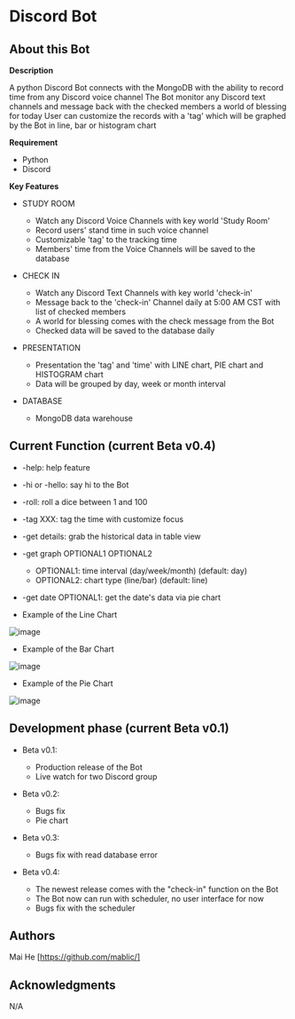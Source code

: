 # Discord Bot

## About this Bot


**Description**


A python Discord Bot connects with the MongoDB with the ability to record time from any Discord voice channel
The Bot monitor any Discord text channels and message back with the checked members a world of blessing for today
User can customize the records with a 'tag' which will be graphed by the Bot in line, bar or histogram chart


**Requirement**


 - Python
 - Discord
 

**Key Features**


 - STUDY ROOM
     - Watch any Discord Voice Channels with key world 'Study Room'
     - Record users' stand time in such voice channel
     - Customizable 'tag' to the tracking time
     - Members' time from the Voice Channels will be saved to the database
     
 - CHECK IN   
     - Watch any Discord Text Channels with key world 'check-in'
     - Message back to the 'check-in' Channel daily at 5:00 AM CST with list of checked members
     - A world for blessing comes with the check message from the Bot
     - Checked data will be saved to the database daily
     
 - PRESENTATION
     - Presentation the 'tag' and 'time' with LINE chart, PIE chart and HISTOGRAM chart
     - Data will be grouped by day, week or month interval
     
 - DATABASE
     - MongoDB data warehouse
     

## Current Function (current Beta v0.4)


 - -help: help feature
 - -hi or -hello: say hi to the Bot
 - -roll: roll a dice between 1 and 100
 - -tag XXX: tag the time with customize focus
 - -get details: grab the historical data in table view
 - -get graph OPTIONAL1 OPTIONAL2
    - OPTIONAL1: time interval (day/week/month) (default: day)
    - OPTIONAL2: chart type (line/bar) (default: line)  
 - -get date OPTIONAL1: get the date's data via pie chart

- Example of the Line Chart

![image](https://user-images.githubusercontent.com/19805677/211453713-48ad667a-5d57-47b7-b64c-87acd90d97be.png)

- Example of the Bar Chart

![image](https://user-images.githubusercontent.com/19805677/211453737-d8e56b77-181f-463a-95f2-10cde5fa31c4.png)

- Example of the Pie Chart

![image](https://user-images.githubusercontent.com/19805677/211453755-22b85213-326a-43b9-9128-8d90fa39c574.png)


## Development phase (current Beta v0.1)


 - Beta v0.1:
    - Production release of the Bot
    - Live watch for two Discord group

 - Beta v0.2:
    - Bugs fix
    - Pie chart

 - Beta v0.3:
    - Bugs fix with read database error

 - Beta v0.4:
    - The newest release comes with the "check-in" function on the Bot
    - The Bot now can run with scheduler, no user interface for now
    - Bugs fix with the scheduler


## Authors


Mai He [https://github.com/mablic/]
## Acknowledgments
N/A
